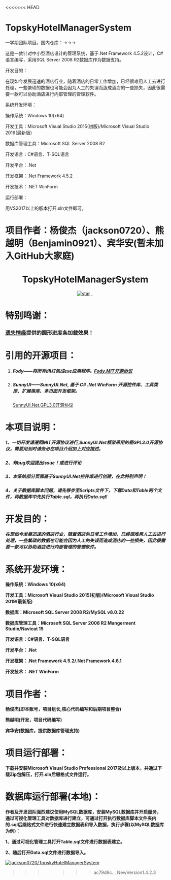 <<<<<<< HEAD
# TopskyHotelManagerSystem
一学期团队项目。国内仓库：→→→

这是一款针对中小型酒店设计的管理系统，基于.Net Framework 4.5.2设计，C#语言编写，采用SQL Server 2008 R2数据库作为数据支持。

开发目的：

在现如今发展迅速的酒店行业，随着酒店的日常工作增加，已经很难用人工去进行处理，一些繁琐的数据也可能会因为人工的失误而造成酒店的一些损失，因此很需要一款可以协助酒店进行内部管理的管理软件。

系统开发环境：

操作系统：Windows 10(x64)

开发工具：Microsoft Visual Studio 2015(初版)/Microsoft Visual Studio 2019(最新版)

数据库管理工具：Microsoft SQL Server 2008 R2

开发语言：C#语言、T-SQL语言

开发平台：.Net

开发框架：.Net Framework 4.5.2

开发技术：.NET WinForm

运行部署：

用VS2017以上的版本打开.sln文件即可。


项目作者：杨俊杰（jackson0720）、熊越明（Benjamin0921）、宾华安(暂未加入GitHub大家庭)
=======
<h1 align="center">TopskyHotelManagerSystem</h1>
<p align="center">
	<a href='https://gitee.com/yjj0720/TopskyHotelManagerSystem/stargazers'><img src='https://gitee.com/yjj0720/TopskyHotelManagerSystem/badge/star.svg?theme=dark' alt='star'></img></a>
        <a href='https://img.shields.io/travis/antvis/g2.svg'><img src="https://img.shields.io/travis/antvis/g2.svg" alt=""></img>
        <a href='https://img.shields.io/badge/license-MIT-000000.svg'><img src="https://img.shields.io/badge/license-MIT-000000.svg" alt=""></img></a>
        <a href='https://img.shields.io/badge/language-C#-red.svg'><img src="https://img.shields.io/badge/language-CSharp-red.svg" alt=""></img></a>
</p>

# 特别鸣谢：

### [遗失情缘](https://blog.lost520.cn/)提供的圆形进度条加载效果！

# 引用的开源项目：

1. ##### Fody——将所有dll打包成exe应用程序。[Fody,MIT开源协议](https://github.com/Fody/Fody)      

2. ##### SunnyUI——SunnyUI.Net, 基于 C# .Net WinForm 开源控件库、工具类库、扩展类库、多页面开发框架。

   [SunnyUI.Net,GPL3.0开源协议](https://gitee.com/yhuse/SunnyUI)

# 本项目说明：

##### 1、一切开发请遵照MIT开源协议进行,SunnyUI.Net框架采用的是GPL3.0开源协议，需要用到时请务必在项目介绍加上对应描述。

##### 2、有bug欢迎提出issue！或进行评论

##### 3、本系统部分页面基于SunnyUI.Net控件库进行创建，在此特别声明！

##### 4、**关于数据库脚本问题，请先移步至Scripts文件下，下载Data和Table两个文件，再数据库中先执行Table.sql，再执行Data.sql!**

# 开发目的：

##### 在现如今发展迅速的酒店行业，随着酒店的日常工作增加，已经很难用人工去进行处理，一些繁琐的数据也可能会因为人工的失误而造成酒店的一些损失，因此很需要一款可以协助酒店进行内部管理的管理软件。

# 系统开发环境：

**操作系统：Windows 10(x64)**

**开发工具：Microsoft Visual Studio 2015(初版)/Microsoft Visual Studio 2019(最新版)**

**数据库：Microsoft SQL Server 2008 R2/MySQL v8.0.22**

**数据库管理工具：Microsoft SQL Server 2008 R2 Mangerment Studio/Navicat 15**

**开发语言：C#语言、T-SQL语言**

**开发平台：.Net**

**开发框架：.Net Framework 4.5.2/.Net Framework 4.6.1**

**开发技术：.NET WinForm**

# 项目作者：

**杨俊杰(即本账号，项目组长,核心代码编写和后期项目整合)**

**熊越明(开发，项目代码编写)**

**宾华安(数据库，提供数据库管理支持)**

# 项目运行部署：

**下载并安装Microsoft Visual Studio Professional 2017及以上版本，并通过下载Zip包解压，打开.sln后缀格式文件运行。**

# 数据库运行部署(本地)：

**作者及开发团队强烈建议使用MySQL数据库，安装MySQL数据库并开启服务，通过可视化管理工具对数据库进行建立，可通过打开执行数据库脚本文件夹内的.sql后缀格式文件进行快速建立数据表和导入数据，执行步骤(以MySQL数据库为例)：**

**1、通过可视化管理工具打开Table.sql文件进行数据表建立。**

**2、随后打开Data.sql文件进行数据导入。**

[![jackson0720/TopskyHotelManagerSystem](https://gitee.com/yjj0720/TopskyHotelManagerSystem/widgets/widget_card.svg?colors=4183c4,ffffff,ffffff,e3e9ed,666666,9b9b9b)](https://gitee.com/yjj0720/TopskyHotelManagerSystem)
>>>>>>> ac79d9c... NewVersion1.4.2.3
